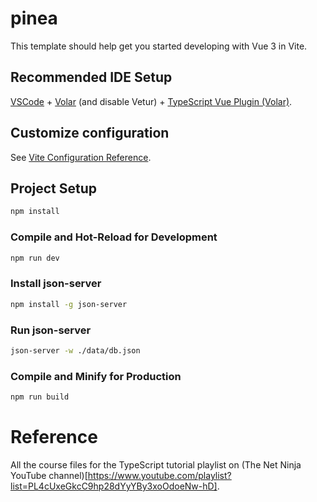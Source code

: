 # pinea

This template should help get you started developing with Vue 3 in Vite.

## Recommended IDE Setup

[VSCode](https://code.visualstudio.com/) + [Volar](https://marketplace.visualstudio.com/items?itemName=Vue.volar) (and disable Vetur) + [TypeScript Vue Plugin (Volar)](https://marketplace.visualstudio.com/items?itemName=Vue.vscode-typescript-vue-plugin).

## Customize configuration

See [Vite Configuration Reference](https://vitejs.dev/config/).

## Project Setup

```sh
npm install
```

### Compile and Hot-Reload for Development

```sh
npm run dev
```

### Install json-server

```sh
npm install -g json-server
```

### Run json-server

```sh
json-server -w ./data/db.json
```

### Compile and Minify for Production

```sh
npm run build
```

# Reference
All the course files for the TypeScript tutorial playlist on (The Net Ninja YouTube channel)[https://www.youtube.com/playlist?list=PL4cUxeGkcC9hp28dYyYBy3xoOdoeNw-hD].
